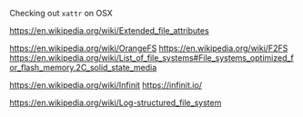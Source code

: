 
<!--
-->

Checking out `xattr` on OSX

https://en.wikipedia.org/wiki/Extended_file_attributes

https://en.wikipedia.org/wiki/OrangeFS
https://en.wikipedia.org/wiki/F2FS
https://en.wikipedia.org/wiki/List_of_file_systems#File_systems_optimized_for_flash_memory.2C_solid_state_media

https://en.wikipedia.org/wiki/Infinit
https://infinit.io/

https://en.wikipedia.org/wiki/Log-structured_file_system

<!-- vim: set autoindent expandtab sw=4 syntax=markdown: -->
